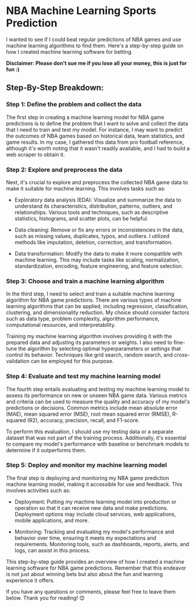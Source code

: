 # NBA Machine Learning Sports Prediction

I wanted to see if I could beat regular predictions of NBA games and use machine learning algorithms to find them. Here's a step-by-step guide on how I created machine learning software for betting.

**Disclaimer: Please don't sue me if you lose all your money, this is just for fun :)**

## Step-By-Step Breakdown:

### Step 1: Define the problem and collect the data

The first step in creating a machine learning model for NBA game predictions is to define the problem that I want to solve and collect the data that I need to train and test my model. For instance, I may want to predict the outcomes of NBA games based on historical data, team statistics, and game results. In my case, I gathered this data from pro football reference, although it's worth noting that it wasn't readily available, and I had to build a web scraper to obtain it.

### Step 2: Explore and preprocess the data

Next, it's crucial to explore and preprocess the collected NBA game data to make it suitable for machine learning. This involves tasks such as:

- Exploratory data analysis (EDA): Visualize and summarize the data to understand its characteristics, distribution, patterns, outliers, and relationships. Various tools and techniques, such as descriptive statistics, histograms, and scatter plots, can be helpful.

- Data cleaning: Remove or fix any errors or inconsistencies in the data, such as missing values, duplicates, typos, and outliers. I utilized methods like imputation, deletion, correction, and transformation.

- Data transformation: Modify the data to make it more compatible with machine learning. This may include tasks like scaling, normalization, standardization, encoding, feature engineering, and feature selection.

### Step 3: Choose and train a machine learning algorithm

In the third step, I need to select and train a suitable machine learning algorithm for NBA game predictions. There are various types of machine learning algorithms that can be applied, including regression, classification, clustering, and dimensionality reduction. My choice should consider factors such as data type, problem complexity, algorithm performance, computational resources, and interpretability.

Training my machine learning algorithm involves providing it with the prepared data and adjusting its parameters or weights. I also need to fine-tune the algorithm by selecting optimal hyperparameters or settings that control its behavior. Techniques like grid search, random search, and cross-validation can be employed for this purpose.

### Step 4: Evaluate and test my machine learning model

The fourth step entails evaluating and testing my machine learning model to assess its performance on new or unseen NBA game data. Various metrics and criteria can be used to measure the quality and accuracy of my model's predictions or decisions. Common metrics include mean absolute error (MAE), mean squared error (MSE), root mean squared error (RMSE), R-squared (R2), accuracy, precision, recall, and F1-score.

To perform this evaluation, I should use my testing data or a separate dataset that was not part of the training process. Additionally, it's essential to compare my model's performance with baseline or benchmark models to determine if it outperforms them.

### Step 5: Deploy and monitor my machine learning model

The final step is deploying and monitoring my NBA game prediction machine learning model, making it accessible for use and feedback. This involves activities such as:

- Deployment: Putting my machine learning model into production or operation so that it can receive new data and make predictions. Deployment options may include cloud services, web applications, mobile applications, and more.

- Monitoring: Tracking and evaluating my model's performance and behavior over time, ensuring it meets my expectations and requirements. Monitoring tools, such as dashboards, reports, alerts, and logs, can assist in this process.

This step-by-step guide provides an overview of how I created a machine learning software for NBA game predictions. Remember that this endeavor is not just about winning bets but also about the fun and learning experience it offers.

If you have any questions or comments, please feel free to leave them below. Thank you for reading! 😊





